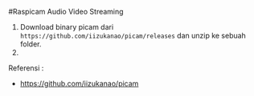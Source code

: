 #Raspicam Audio Video Streaming

1. Download binary picam dari `https://github.com/iizukanao/picam/releases` dan unzip ke sebuah folder.
2. 


Referensi :
- https://github.com/iizukanao/picam
